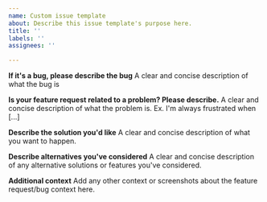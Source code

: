 ```yaml
---
name: Custom issue template
about: Describe this issue template's purpose here.
title: ''
labels: ''
assignees: ''

---
```


**If it's a bug, please describe the bug**
A clear and concise description of what the bug is

**Is your feature request related to a problem? Please describe.**
A clear and concise description of what the problem is. Ex. I'm always frustrated when [...]

**Describe the solution you'd like**
A clear and concise description of what you want to happen.

**Describe alternatives you've considered**
A clear and concise description of any alternative solutions or features you've considered.

**Additional context**
Add any other context or screenshots about the feature request/bug context here.
